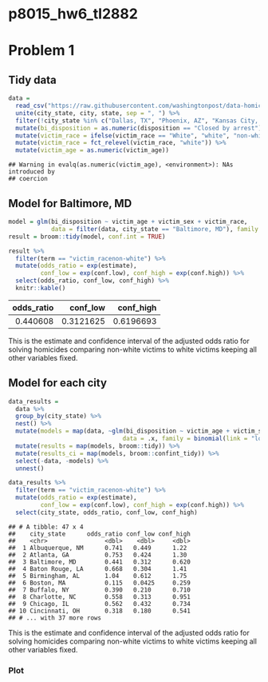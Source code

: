 p8015\_hw6\_tl2882
================

Problem 1
=========

Tidy data
---------

``` r
data = 
  read_csv("https://raw.githubusercontent.com/washingtonpost/data-homicides/master/homicide-data.csv") %>% 
  unite(city_state, city, state, sep = ", ") %>% 
  filter(!city_state %in% c("Dallas, TX", "Phoenix, AZ", "Kansas City, MO", "Tulsa, AL")) %>% 
  mutate(bi_disposition = as.numeric(disposition == "Closed by arrest")) %>% 
  mutate(victim_race = ifelse(victim_race == "White", "white", "non-white") ) %>% 
  mutate(victim_race = fct_relevel(victim_race, "white")) %>% 
  mutate(victim_age = as.numeric(victim_age))
```

    ## Warning in evalq(as.numeric(victim_age), <environment>): NAs introduced by
    ## coercion

Model for Baltimore, MD
-----------------------

``` r
model = glm(bi_disposition ~ victim_age + victim_sex + victim_race, 
            data = filter(data, city_state == "Baltimore, MD"), family = binomial(link = "logit"))
result = broom::tidy(model, conf.int = TRUE)

result %>% 
  filter(term == "victim_racenon-white") %>%
  mutate(odds_ratio = exp(estimate), 
         conf_low = exp(conf.low), conf_high = exp(conf.high)) %>% 
  select(odds_ratio, conf_low, conf_high) %>% 
  knitr::kable()
```

|  odds\_ratio|  conf\_low|  conf\_high|
|------------:|----------:|-----------:|
|     0.440608|  0.3121625|   0.6196693|

This is the estimate and confidence interval of the adjusted odds ratio for solving homicides comparing non-white victims to white victims keeping all other variables fixed.

Model for each city
-------------------

``` r
data_results = 
  data %>% 
  group_by(city_state) %>% 
  nest() %>% 
  mutate(models = map(data, ~glm(bi_disposition ~ victim_age + victim_sex + victim_race, 
                                data = .x, family = binomial(link = "logit")))) %>% 
  mutate(results = map(models, broom::tidy)) %>% 
  mutate(results_ci = map(models, broom::confint_tidy)) %>% 
  select(-data, -models) %>% 
  unnest() 
```

``` r
data_results %>% 
  filter(term == "victim_racenon-white") %>% 
  mutate(odds_ratio = exp(estimate), 
         conf_low = exp(conf.low), conf_high = exp(conf.high)) %>% 
  select(city_state, odds_ratio, conf_low, conf_high)
```

    ## # A tibble: 47 x 4
    ##    city_state      odds_ratio conf_low conf_high
    ##    <chr>                <dbl>    <dbl>     <dbl>
    ##  1 Albuquerque, NM      0.741   0.449      1.22 
    ##  2 Atlanta, GA          0.753   0.424      1.30 
    ##  3 Baltimore, MD        0.441   0.312      0.620
    ##  4 Baton Rouge, LA      0.668   0.304      1.41 
    ##  5 Birmingham, AL       1.04    0.612      1.75 
    ##  6 Boston, MA           0.115   0.0425     0.259
    ##  7 Buffalo, NY          0.390   0.210      0.710
    ##  8 Charlotte, NC        0.558   0.313      0.951
    ##  9 Chicago, IL          0.562   0.432      0.734
    ## 10 Cincinnati, OH       0.318   0.180      0.541
    ## # ... with 37 more rows

This is the estimate and confidence interval of the adjusted odds ratio for solving homicides comparing non-white victims to white victims keeping all other variables fixed.

### Plot
